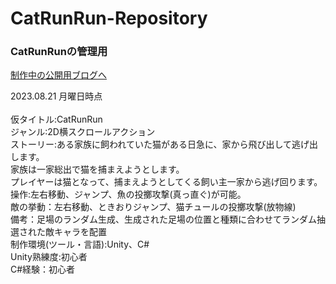 # CatRunRun-Repository
### CatRunRunの管理用
[制作中の公開用ブログへ]()

2023.08.21 月曜日時点<br><br>
仮タイトル:CatRunRun<br>
ジャンル:2D横スクロールアクション<br>
ストーリー:ある家族に飼われていた猫がある日急に、家から飛び出して逃げ出します。<br>
家族は一家総出で猫を捕まえようとします。<br>
プレイヤーは猫となって、捕まえようとしてくる飼い主一家から逃げ回ります。<br>
操作:左右移動、ジャンプ、魚の投擲攻撃(真っ直ぐ)が可能。<br>
敵の挙動：左右移動、ときおりジャンプ、猫チュールの投擲攻撃(放物線)<br>
備考：足場のランダム生成、生成された足場の位置と種類に合わせてランダム抽選された敵キャラを配置<br>
制作環境(ツール・言語):Unity、C#<br>
Unity熟練度:初心者<br>
C#経験：初心者
